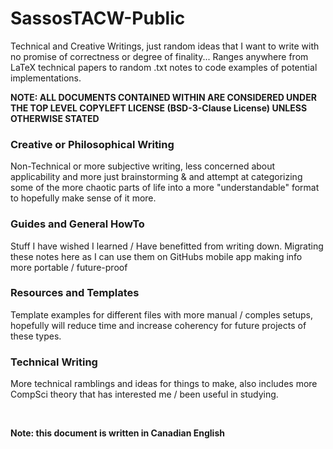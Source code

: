 # SassosTACW-Public

Technical and Creative Writings, just random ideas that I want to write with no promise of correctness or degree of finality... Ranges anywhere from LaTeX technical papers to random .txt notes to code examples of potential implementations.

**NOTE: ALL DOCUMENTS CONTAINED WITHIN ARE CONSIDERED UNDER THE TOP LEVEL COPYLEFT LICENSE (BSD-3-Clause License) UNLESS OTHERWISE STATED**

### Creative or Philosophical Writing

Non-Technical or more subjective writing, less concerned about applicability and more just brainstorming & and attempt at categorizing some of the more chaotic parts of life into a more "understandable" format to hopefully make sense of it more.

### Guides and General HowTo

Stuff I have wished I learned / Have benefitted from writing down. Migrating these notes here as I can use them on GitHubs mobile app making info more portable / future-proof

### Resources and Templates

Template examples for different files with more manual / comples setups, hopefully will reduce time and increase coherency for future projects of these types.

### Technical Writing

More technical ramblings and ideas for things to make, also includes more CompSci theory that has interested me / been useful in studying.

<!--
Template for future summary of all works (may use latex instead):
## Section Title / Folder work falls under (use already existing applicable ones if possible...)
### x. Name of Individual Work
<details>
<summary>Click to expand!</summary>

#### Brief:
Brief synopsis about the work, not who, what, where but **why**

#### Goals:
This is where you put the **why**, and final goals for what you would like to accomplish with this work

#### Connected implementation (if applicable):
This is a github repo link / name of any connected source / code examples, any applicable media that was developed in conjunction with this work

#### Notes & Considerations:
Any considerations, or potential concerns readers should consider with this work. Keep this bullet points and themed more towards a 'FYI'.

Can also put citations & sources here if they are external

</details>
-->

<br />

**Note: this document is written in Canadian English**
